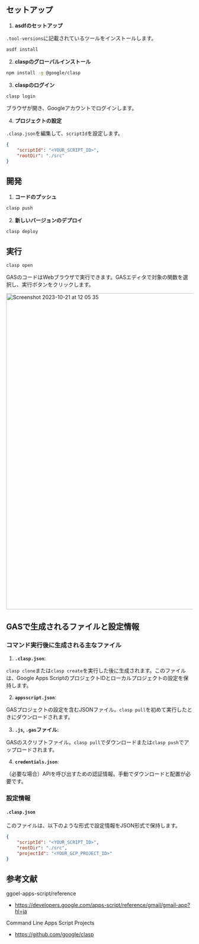 
## セットアップ

1. **asdfのセットアップ**

`.tool-versions`に記載されているツールをインストールします。

```bash
asdf install
```

2. **claspのグローバルインストール**

```bash
npm install -g @google/clasp
```

3. **claspのログイン**

```bash
clasp login
```

ブラウザが開き、Googleアカウントでログインします。

4. **プロジェクトの設定**

`.clasp.json`を編集して、`scriptId`を設定します。

```json
{
    "scriptId": "<YOUR_SCRIPT_ID>",
    "rootDir": "./src"
}
```

## 開発

1. **コードのプッシュ**

```bash
clasp push
```

2. **新しいバージョンのデプロイ**

```bash
clasp deploy
```

## 実行

```
clasp open
```

GASのコードはWebブラウザで実行できます。GASエディタで対象の関数を選択し、実行ボタンをクリックします。

<img width="851" alt="Screenshot 2023-10-21 at 12 05 35" src="https://github.com/shuhei-fujita/gas/assets/38001967/b615d12d-cab3-48ab-b019-94fe727330d6">

## GASで生成されるファイルと設定情報

### コマンド実行後に生成される主なファイル

1. **`.clasp.json`**:

`clasp clone`または`clasp create`を実行した後に生成されます。このファイルは、Google Apps ScriptのプロジェクトIDとローカルプロジェクトの設定を保持します。

2. **`appsscript.json`**:

GASプロジェクトの設定を含むJSONファイル。`clasp pull`を初めて実行したときにダウンロードされます。

3. **`.js`, `.gas`ファイル**:

GASのスクリプトファイル。`clasp pull`でダウンロードまたは`clasp push`でアップロードされます。

4. **`credentials.json`**:

（必要な場合）APIを呼び出すための認証情報。手動でダウンロードと配置が必要です。

### 設定情報

#### `.clasp.json`

このファイルは、以下のような形式で設定情報をJSON形式で保持します。

```json
{
    "scriptId": "<YOUR_SCRIPT_ID>",
    "rootDir": "./src",
    "projectId": "<YOUR_GCP_PROJECT_ID>"
}
```

## 参考文献

ggoel-apps-script/reference
- https://developers.google.com/apps-script/reference/gmail/gmail-app?hl=ja

Command Line Apps Script Projects
- https://github.com/google/clasp
